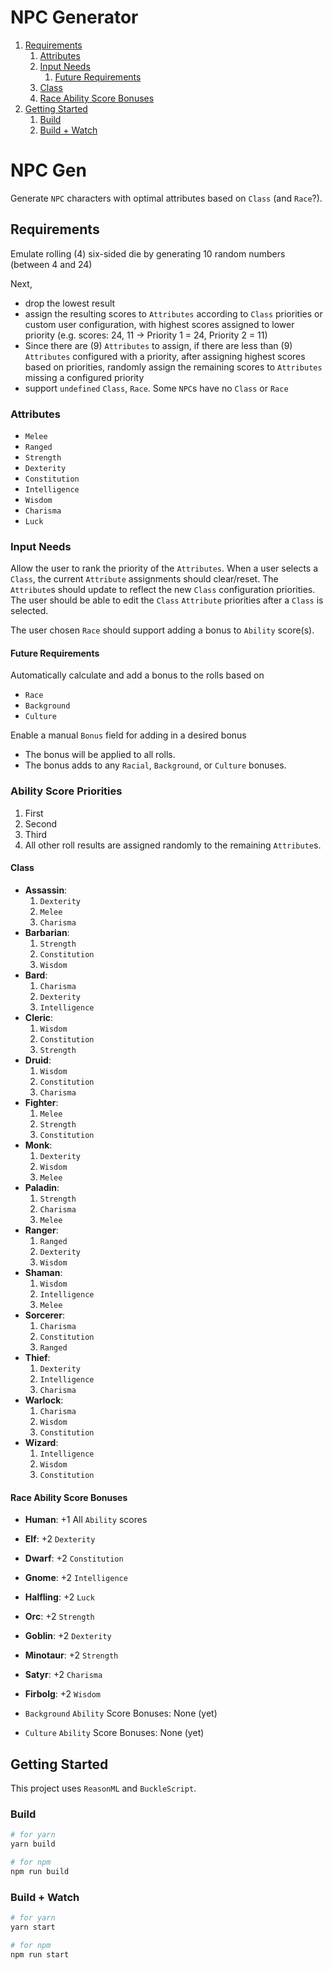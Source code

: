 # NPC Generator

1. [Requirements](#requirements)
	1. [Attributes](#attributes)
	2. [Input Needs](#input-needs)
		1. [Future Requirements](#future-requirements)
	3. [Class](#class)
	4. [Race Ability Score Bonuses](#race-ability-score-bonuses)
2. [Getting Started](#getting-started)
	1. [Build](#build)
	2. [Build + Watch](#build--watch)

# NPC Gen

Generate `NPC` characters with optimal attributes based on `Class`
(and `Race`?).

## Requirements

Emulate rolling (4) six-sided die by generating 10 random numbers
(between 4 and 24)

Next,

- drop the lowest result
- assign the resulting scores to `Attributes` according to `Class` priorities
  or custom user configuration, with highest scores assigned to lower priority
  (e.g. scores: 24, 11 -> Priority 1 = 24, Priority 2 = 11)
- Since there are (9) `Attributes` to assign, if there are less than (9)
  `Attributes` configured with a priority, after assigning highest scores
  based on priorities, randomly assign the remaining scores to `Attributes`
  missing a configured priority
- support `undefined` `Class`, `Race`. Some `NPC`s have no `Class` or `Race`

### Attributes

- `Melee`
- `Ranged`
- `Strength`
- `Dexterity`
- `Constitution`
- `Intelligence`
- `Wisdom`
- `Charisma`
- `Luck`

### Input Needs

Allow the user to rank the priority of the `Attributes`.
When a user selects a `Class`, the current `Attribute` assignments should
clear/reset. The `Attribute`s should update to reflect the new
`Class` configuration priorities.
The user should be able to edit the `Class` `Attribute` priorities
after a `Class` is selected.

The user chosen `Race` should support adding a bonus to `Ability` score(s).

#### Future Requirements

Automatically calculate and add a bonus to the rolls based on

- `Race`
- `Background`
- `Culture`

Enable a manual `Bonus` field for adding in a desired bonus

- The bonus will be applied to all rolls.
- The bonus adds to any `Racial`, `Background`, or `Culture` bonuses.

### Ability Score Priorities

1. First
2. Second
3. Third
4. All other roll results are assigned randomly to the remaining `Attribute`s.

#### Class

- **Assassin**:
  1. `Dexterity`
  2. `Melee`
  3. `Charisma`
- **Barbarian**:
  1. `Strength`
  2. `Constitution`
  3. `Wisdom`
- **Bard**:
  1. `Charisma`
  2. `Dexterity`
  3. `Intelligence`
- **Cleric**:
  1. `Wisdom`
  2. `Constitution`
  3. `Strength`
- **Druid**:
  1. `Wisdom`
  2. `Constitution`
  3. `Charisma`
- **Fighter**:
  1. `Melee`
  2. `Strength`
  3. `Constitution`
- **Monk**:
  1. `Dexterity`
  2. `Wisdom`
  3. `Melee`
- **Paladin**:
  1. `Strength`
  2. `Charisma`
  3. `Melee`
- **Ranger**:
  1. `Ranged`
  2. `Dexterity`
  3. `Wisdom`
- **Shaman**:
  1. `Wisdom`
  2. `Intelligence`
  3. `Melee`
- **Sorcerer**:
  1. `Charisma`
  2. `Constitution`
  3. `Ranged`
- **Thief**:
  1. `Dexterity`
  2. `Intelligence`
  3. `Charisma`
- **Warlock**:
  1. `Charisma`
  2. `Wisdom`
  3. `Constitution`
- **Wizard**:
  1. `Intelligence`
  2. `Wisdom`
  3. `Constitution`

#### Race Ability Score Bonuses

- **Human**: +1 All `Ability` scores
- **Elf**: +2 `Dexterity`
- **Dwarf**: +2 `Constitution`
- **Gnome**: +2 `Intelligence`
- **Halfling**: +2 `Luck`
- **Orc**: +2 `Strength`
- **Goblin**: +2 `Dexterity`
- **Minotaur**: +2 `Strength`
- **Satyr**: +2 `Charisma`
- **Firbolg**: +2 `Wisdom`


- `Background` `Ability` Score Bonuses: None (yet)
- `Culture` `Ability` Score Bonuses: None (yet)

## Getting Started

This project uses `ReasonML` and `BuckleScript`.

### Build

```bash
# for yarn
yarn build

# for npm
npm run build
```

### Build + Watch

```bash
# for yarn
yarn start

# for npm
npm run start
```

